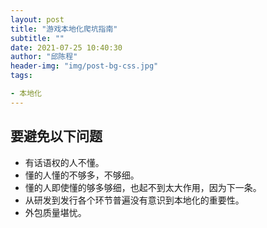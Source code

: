 ```yaml
---
layout: post
title: "游戏本地化爬坑指南"
subtitle: ""
date: 2021-07-25 10:40:30
author: "邱陈程"
header-img: "img/post-bg-css.jpg"
tags:

- 本地化
---
```


## 要避免以下问题

- 有话语权的人不懂。
- 懂的人懂的不够多，不够细。
- 懂的人即使懂的够多够细，也起不到太大作用，因为下一条。
- 从研发到发行各个环节普遍没有意识到本地化的重要性。
- 外包质量堪忧。

